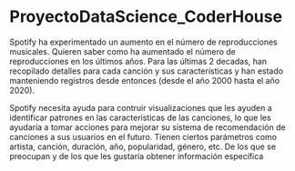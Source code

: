 # ProyectoDataScience_CoderHouse

Spotify ha experimentado un aumento en el número de reproducciones musicales. Quieren saber como ha aumentado el número de reproducciones en los últimos años. Para las últimas 2 decadas, han recopilado detalles para cada canción y sus características y han estado manteniendo registros desde entonces (desde el año 2000 hasta el año 2020).

Spotify necesita ayuda para contruir visualizaciones que les ayuden a identificar patrones en las características de las canciones, lo que les ayudaría a tomar acciones para mejorar su sistema de recomendación de canciones a sus usuarios en el futuro. Tienen ciertos parámetros como artista, canción, duración, año, popularidad, género, etc. De los que se preocupan y de los que les gustaría obtener información específica
